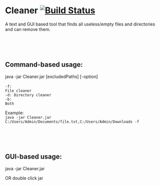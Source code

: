 # Cleaner [![Build Status](https://travis-ci.org/Noviv/Cleaner.svg?branch=master)](https://travis-ci.org/Noviv/Cleaner)
A text and GUI based tool that finds all useless/empty files and directories and can remove them.

<br>
<br>
<br>

## Command-based usage:<br>
  java -jar Cleaner.jar [excludedPaths] [-option]
<br><br>
<code>-f: File cleaner</code><br>
<code>-d: Directory cleaner</code><br>
<code>-b: Both</code><br>

Example:<br>
<code>java -jar Cleaner.jar C:/Users/Admin/Documents/file.txt,C:/Users/Admin/Downloads -f</code>

<br>
<br>
<br>

## GUI-based usage:
java -jar Cleaner.jar

OR double click jar
